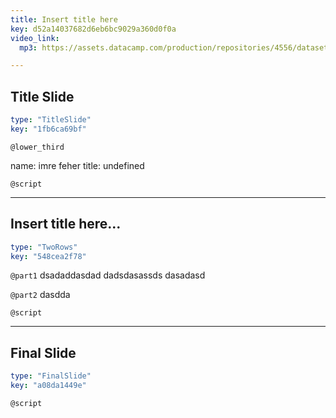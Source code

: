 ```yaml
---
title: Insert title here
key: d52a14037682d6eb6bc9029a360d0f0a
video_link:
  mp3: https://assets.datacamp.com/production/repositories/4556/datasets/7f133d914b59dc56e97691a0a346951608284fb5/ch1DE_full.mp3

---
```

## Title Slide

```yaml
type: "TitleSlide"
key: "1fb6ca69bf"
```

`@lower_third`

name: imre feher
title: undefined


`@script`



---
## Insert title here...

```yaml
type: "TwoRows"
key: "548cea2f78"
```

`@part1`
dsadaddasdad
dadsdasassds
dasadasd


`@part2`
dasdda


`@script`



---
## Final Slide

```yaml
type: "FinalSlide"
key: "a08da1449e"
```

`@script`


